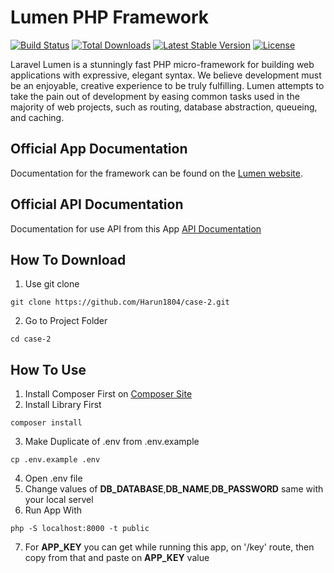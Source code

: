 # Lumen PHP Framework

[![Build Status](https://travis-ci.org/laravel/lumen-framework.svg)](https://travis-ci.org/laravel/lumen-framework)
[![Total Downloads](https://poser.pugx.org/laravel/lumen-framework/d/total.svg)](https://packagist.org/packages/laravel/lumen-framework)
[![Latest Stable Version](https://poser.pugx.org/laravel/lumen-framework/v/stable.svg)](https://packagist.org/packages/laravel/lumen-framework)
[![License](https://poser.pugx.org/laravel/lumen-framework/license.svg)](https://packagist.org/packages/laravel/lumen-framework)

Laravel Lumen is a stunningly fast PHP micro-framework for building web applications with expressive, elegant syntax. We believe development must be an enjoyable, creative experience to be truly fulfilling. Lumen attempts to take the pain out of development by easing common tasks used in the majority of web projects, such as routing, database abstraction, queueing, and caching.

## Official App Documentation

Documentation for the framework can be found on the [Lumen website](https://lumen.laravel.com/docs).

## Official API Documentation
Documentation for use API from this App [API Documentation](https://documenter.getpostman.com/view/6505899/TVKA3JfL)

## How To Download
1. Use git clone

```
git clone https://github.com/Harun1804/case-2.git
```

2. Go to Project Folder

```
cd case-2
```

## How To Use
1. Install Composer First on [Composer Site](https://getcomposer.org/download/)
2. Install Library First

```
composer install
```

3. Make Duplicate of .env from .env.example

```
cp .env.example .env
```

4. Open .env file
5. Change values of **DB_DATABASE**,**DB_NAME**,**DB_PASSWORD** same with your local servel
6. Run App With

```
php -S localhost:8000 -t public
```

7. For **APP_KEY** you can get while running this app, on '/key' route, then copy from that and paste on **APP_KEY** value
